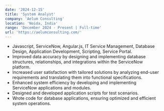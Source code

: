```yaml
---
date: '2024-12-15'
title: 'System Analyst'
company: 'Aelum Consulting'
location: 'Noida, India'
range: 'December 2024 - Present | Full-time'
url: 'https://aelumconsulting.com/'
---
```


- Javascript, ServiceNow, Angular.js, IT Service Management, Database Design, Application Development, Scripting, Service Portal.
- Improved data accuracy by designing and implementing database structures, relationships, and integrations within the ServiceNow platform.
- Increased user satisfaction with tailored solutions by analyzing end-user requirements and translating them into functional specifications.
- Enhanced system efficiency by developing and implementing ServiceNow applications and modules.
- Designed and developed application scripts for test scenarios.
- Wrote code for database applications, ensuring optimized and efficient system operations.
